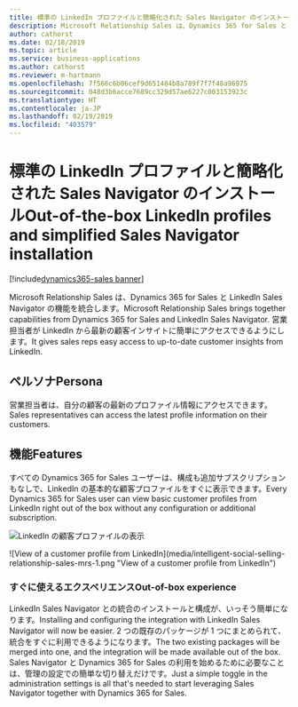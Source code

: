 ```yaml
---
title: 標準の LinkedIn プロファイルと簡略化された Sales Navigator のインストール
description: Microsoft Relationship Sales は、Dynamics 365 for Sales と LinkedIn Sales Navigator の機能を統合し、営業担当者が最新の顧客インサイトを取得できるようにします。
author: cathorst
ms.date: 02/18/2019
ms.topic: article
ms.service: business-applications
ms.author: cathorst
ms.reviewer: m-hartmann
ms.openlocfilehash: 7f566c6b06cef9d651484b8a789f7f7f48a96975
ms.sourcegitcommit: 048d3b6acce7689cc329d57ae6227c003153923c
ms.translationtype: HT
ms.contentlocale: ja-JP
ms.lasthandoff: 02/19/2019
ms.locfileid: "403579"
---
```

#  <a name="out-of-the-box-linkedin-profiles-and-simplified-sales-navigator-installation"></a><span data-ttu-id="4c1b5-103">標準の LinkedIn プロファイルと簡略化された Sales Navigator のインストール</span><span class="sxs-lookup"><span data-stu-id="4c1b5-103">Out-of-the-box LinkedIn profiles and simplified Sales Navigator installation</span></span>
[!include[dynamics365-sales banner](../includes/dynamics365-sales.md)]


<span data-ttu-id="4c1b5-104">Microsoft Relationship Sales は、Dynamics 365 for Sales と LinkedIn Sales Navigator の機能を統合します。</span><span class="sxs-lookup"><span data-stu-id="4c1b5-104">Microsoft Relationship Sales brings together capabilities from Dynamics 365 for Sales and LinkedIn Sales Navigator.</span></span> <span data-ttu-id="4c1b5-105">営業担当者が LinkedIn から最新の顧客インサイトに簡単にアクセスできるようにします。</span><span class="sxs-lookup"><span data-stu-id="4c1b5-105">It gives sales reps easy access to up-to-date customer insights from LinkedIn.</span></span>

## <a name="persona"></a><span data-ttu-id="4c1b5-106">ペルソナ</span><span class="sxs-lookup"><span data-stu-id="4c1b5-106">Persona</span></span>

<span data-ttu-id="4c1b5-107">営業担当者は、自分の顧客の最新のプロファイル情報にアクセスできます。</span><span class="sxs-lookup"><span data-stu-id="4c1b5-107">Sales representatives can access the latest profile information on their customers.</span></span>

## <a name="features"></a><span data-ttu-id="4c1b5-108">機能</span><span class="sxs-lookup"><span data-stu-id="4c1b5-108">Features</span></span>

<span data-ttu-id="4c1b5-109">すべての Dynamics 365 for Sales ユーザーは、構成も追加サブスクリプションもなしで、LinkedIn の基本的な顧客プロファイルをすぐに表示できます。</span><span class="sxs-lookup"><span data-stu-id="4c1b5-109">Every Dynamics 365 for Sales user can view basic customer profiles from LinkedIn right out of the box without any configuration or additional subscription.</span></span>

<span data-ttu-id="4c1b5-110">![LinkedIn の顧客プロファイルの表示](media/intelligent-social-selling-relationship-sales-mrs-1.png "LinkedIn の顧客プロファイルの表示")
<!-- Picture 5 --></span><span class="sxs-lookup"><span data-stu-id="4c1b5-110">![View of a customer profile from LinkedIn](media/intelligent-social-selling-relationship-sales-mrs-1.png "View of a customer profile from LinkedIn")
<!-- Picture 5 --></span></span>

### <a name="out-of-box-experience"></a><span data-ttu-id="4c1b5-111">すぐに使えるエクスペリエンス</span><span class="sxs-lookup"><span data-stu-id="4c1b5-111">Out-of-box experience</span></span>

<span data-ttu-id="4c1b5-112">LinkedIn Sales Navigator との統合のインストールと構成が、いっそう簡単になります。</span><span class="sxs-lookup"><span data-stu-id="4c1b5-112">Installing and configuring the integration with LinkedIn Sales Navigator will now be easier.</span></span> <span data-ttu-id="4c1b5-113">2 つの既存のパッケージが 1 つにまとめられて、統合をすぐに利用できるようになります。</span><span class="sxs-lookup"><span data-stu-id="4c1b5-113">The two existing packages will be merged into one, and the integration will be made available out of the box.</span></span> <span data-ttu-id="4c1b5-114">Sales Navigator と Dynamics 365 for Sales の利用を始めるために必要なことは、管理の設定での簡単な切り替えだけです。</span><span class="sxs-lookup"><span data-stu-id="4c1b5-114">Just a simple toggle in the administration settings is all that's needed to start leveraging Sales Navigator together with Dynamics 365 for Sales.</span></span>
